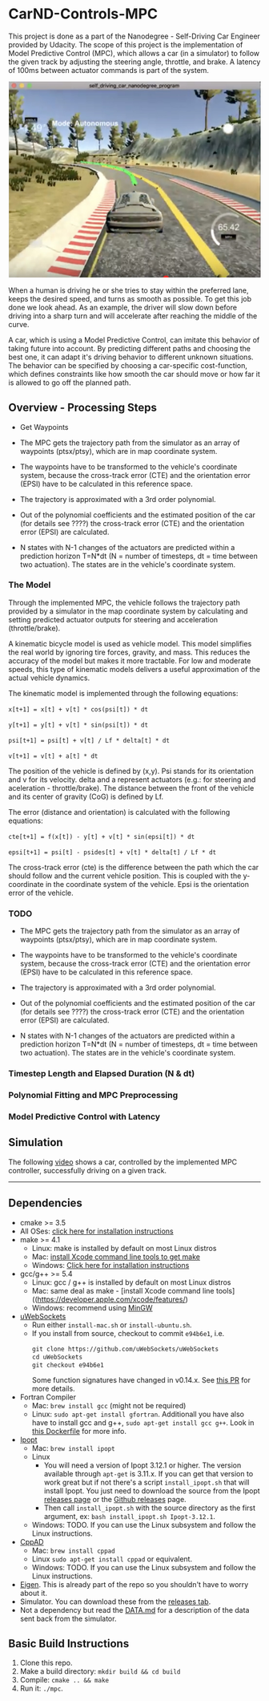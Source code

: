 # CarND-Controls-MPC
This project is done as a part of the Nanodegree - Self-Driving Car Engineer provided by Udacity. The scope of this project is the implementation of Model Predictive Control (MPC), which allows a car (in a simulator) to follow the given track by adjusting the steering angle, throttle, and brake. A latency of 100ms between actuator commands is part of the system.

![image_screen](https://github.com/gada1982/CarND-MPC-Project/blob/master/info_for_readme/Screenshot_jpg.jpg)

When a human is driving he or she tries to stay within the preferred lane, keeps the desired speed, and turns as smooth as possible. To get this job done we look ahead. As an example, the driver will slow down before driving into a sharp turn and will accelerate after reaching the middle of the curve. 

A car, which is using a Model Predictive Control, can imitate this behavior of taking future into account. By predicting different paths and choosing the best one, it can adapt it's driving behavior to different unknown situations. The behavior can be specified by choosing a car-specific cost-function, which defines constraints like how smooth the car should move or how far it is allowed to go off the planned path.

## Overview - Processing Steps
- Get Waypoints
 - The MPC gets the trajectory path from the simulator as an array of waypoints (ptsx/ptsy), which are in map coordinate system. 

- The waypoints have to be transformed to the vehicle's coordinate system, because the cross-track error (CTE) and the orientation error (EPSI) have to be calculated in this reference space. 

- The trajectory is approximated with a 3rd order polynomial.

- Out of the polynomial coefficients and the estimated position of the car (for details see ????) the cross-track error (CTE) and the orientation error (EPSI) are calculated.

- N states with N-1 changes of the actuators are predicted within a prediction horizon T=N*dt (N = number of timesteps, dt = time between two actuation). The states are in the vehicle's coordinate system.

### The Model
Through the implemented MPC, the vehicle follows the trajectory path provided by a simulator in the map coordinate system by calculating and setting predicted actuator outputs for steering and acceleration (throttle/brake).

A kinematic bicycle model is used as vehicle model. This model simplifies the real world by ignoring tire forces, gravity, and mass. This reduces the accuracy of the model but makes it more tractable. For low and moderate speeds, this type of kinematic models delivers a useful approximation of the actual vehicle dynamics. 

The kinematic model is implemented through the following equations:

`x[t+1] = x[t] + v[t] * cos(psi[t]) * dt`

`y[t+1] = y[t] + v[t] * sin(psi[t]) * dt`

`psi[t+1] = psi[t] + v[t] / Lf * delta[t] * dt`

`v[t+1] = v[t] + a[t] * dt`

The position of the vehicle is defined by (x,y). Psi stands for its orientation and v for its velocity. delta and a represent actuators (e.g.: for steering and aceleration - throttle/brake). The distance between the front of the vehicle and its center of gravity (CoG) is defined by Lf.
 
 The error (distance and orientation) is calculated with the following equations:
 
 `cte[t+1] = f(x[t]) - y[t] + v[t] * sin(epsi[t]) * dt`
 
 `epsi[t+1] = psi[t] - psides[t] + v[t] * delta[t] / Lf * dt`
 
The cross-track error (cte) is the difference between the path which the car should follow and the current vehicle position. This is coupled with the y-coordinate in the coordinate system of the vehicle. Epsi is the orientation error of the vehicle. 

### TODO
- The MPC gets the trajectory path from the simulator as an array of waypoints (ptsx/ptsy), which are in map coordinate system. 

- The waypoints have to be transformed to the vehicle's coordinate system, because the cross-track error (CTE) and the orientation error (EPSI) have to be calculated in this reference space. 

- The trajectory is approximated with a 3rd order polynomial.

- Out of the polynomial coefficients and the estimated position of the car (for details see ????) the cross-track error (CTE) and the orientation error (EPSI) are calculated.

- N states with N-1 changes of the actuators are predicted within a prediction horizon T=N*dt (N = number of timesteps, dt = time between two actuation). The states are in the vehicle's coordinate system.

### Timestep Length and Elapsed Duration (N & dt)

### Polynomial Fitting and MPC Preprocessing

### Model Predictive Control with Latency


## Simulation

The following [video](https://youtu.be/7zCltY4EiUc) shows a car, controlled by the implemented MPC controller, successfully driving on a given track.

---
## Dependencies

* cmake >= 3.5
 * All OSes: [click here for installation instructions](https://cmake.org/install/)
* make >= 4.1
  * Linux: make is installed by default on most Linux distros
  * Mac: [install Xcode command line tools to get make](https://developer.apple.com/xcode/features/)
  * Windows: [Click here for installation instructions](http://gnuwin32.sourceforge.net/packages/make.htm)
* gcc/g++ >= 5.4
  * Linux: gcc / g++ is installed by default on most Linux distros
  * Mac: same deal as make - [install Xcode command line tools]((https://developer.apple.com/xcode/features/)
  * Windows: recommend using [MinGW](http://www.mingw.org/)
* [uWebSockets](https://github.com/uWebSockets/uWebSockets)
  * Run either `install-mac.sh` or `install-ubuntu.sh`.
  * If you install from source, checkout to commit `e94b6e1`, i.e.
    ```
    git clone https://github.com/uWebSockets/uWebSockets 
    cd uWebSockets
    git checkout e94b6e1
    ```
    Some function signatures have changed in v0.14.x. See [this PR](https://github.com/udacity/CarND-MPC-Project/pull/3) for more details.
* Fortran Compiler
  * Mac: `brew install gcc` (might not be required)
  * Linux: `sudo apt-get install gfortran`. Additionall you have also have to install gcc and g++, `sudo apt-get install gcc g++`. Look in [this Dockerfile](https://github.com/udacity/CarND-MPC-Quizzes/blob/master/Dockerfile) for more info.
* [Ipopt](https://projects.coin-or.org/Ipopt)
  * Mac: `brew install ipopt`
  * Linux
    * You will need a version of Ipopt 3.12.1 or higher. The version available through `apt-get` is 3.11.x. If you can get that version to work great but if not there's a script `install_ipopt.sh` that will install Ipopt. You just need to download the source from the Ipopt [releases page](https://www.coin-or.org/download/source/Ipopt/) or the [Github releases](https://github.com/coin-or/Ipopt/releases) page.
    * Then call `install_ipopt.sh` with the source directory as the first argument, ex: `bash install_ipopt.sh Ipopt-3.12.1`. 
  * Windows: TODO. If you can use the Linux subsystem and follow the Linux instructions.
* [CppAD](https://www.coin-or.org/CppAD/)
  * Mac: `brew install cppad`
  * Linux `sudo apt-get install cppad` or equivalent.
  * Windows: TODO. If you can use the Linux subsystem and follow the Linux instructions.
* [Eigen](http://eigen.tuxfamily.org/index.php?title=Main_Page). This is already part of the repo so you shouldn't have to worry about it.
* Simulator. You can download these from the [releases tab](https://github.com/udacity/self-driving-car-sim/releases).
* Not a dependency but read the [DATA.md](./DATA.md) for a description of the data sent back from the simulator.

## Basic Build Instructions

1. Clone this repo.
2. Make a build directory: `mkdir build && cd build`
3. Compile: `cmake .. && make`
4. Run it: `./mpc`.
